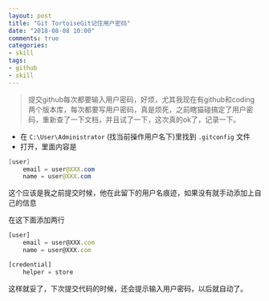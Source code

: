 ```yaml
---
layout: post
title: "Git TortoiseGit记住用户密码"
date: "2018-08-08 10:00"
comments: true
categories:
- skill
tags:
- github
- skill
---
```


> 提交github每次都要输入用户密码，好烦，尤其我现在有github和coding两个版本库，每次都要写用户密码，真是烦死，之前瞎猫碰搞定了用户密码，重新查了一下文档，并且试了一下，这次真的ok了，记录一下。

- 在 `C:\User\Administrator` (找当前操作用户名下)里找到 `.gitconfig` 文件
- 打开，里面内容是
``` java
[user]
	email = user@XXX.com
	name = user@XXX.com
```
这个应该是我之前提交时候，他在此留下的用户名痕迹，如果没有就手动添加上自己的信息

在这下面添加两行
```javascript
[user]
	email = user@XXX.com
	name = user@XXX.com

[credential]
	helper = store
```

这样就妥了，下次提交代码的时候，还会提示输入用户密码，以后就自动了。